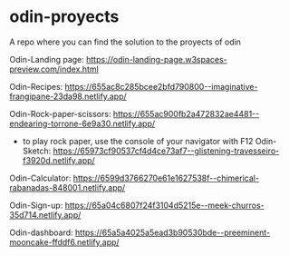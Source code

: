 # odin-proyects
A repo where you can find the solution to the proyects of odin

Odin-Landing page: https://odin-landing-page.w3spaces-preview.com/index.html

Odin-Recipes: https://655ac8c285bcee2bfd790800--imaginative-frangipane-23da98.netlify.app/

Odin-Rock-paper-scissors: https://655ac900fb2a472832ae4481--endearing-torrone-6e9a30.netlify.app/
 - to play rock paper, use the console of your navigator with F12
Odin-Sketch: https://65973cf90537cf4d4ce73af7--glistening-travesseiro-f3920d.netlify.app/

Odin-Calculator: https://6599d3766270e61e1627538f--chimerical-rabanadas-848001.netlify.app/

Odin-Sign-up: https://65a04c6807f24f3104d5215e--meek-churros-35d714.netlify.app/

Odin-dashboard: https://65a5a4025a5ead3b90530bde--preeminent-mooncake-ffddf6.netlify.app/
